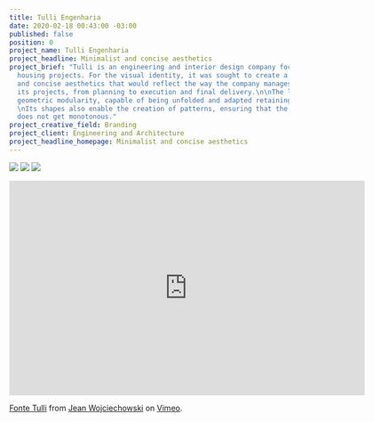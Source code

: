 ```yaml
---
title: Tulli Engenharia
date: 2020-02-18 00:43:00 -03:00
published: false
position: 0
project_name: Tulli Engenharia
project_headline: Minimalist and concise aesthetics
project_brief: "Tulli is an engineering and interior design company focused on high-end
  housing projects. For the visual identity, it was sought to create a firm, minimalist
  and concise aesthetics that would reflect the way the company manages and executes
  its projects, from planning to execution and final delivery.\n\nThe logo has precise
  geometric modularity, capable of being unfolded and adapted retaining recognizability.
  \nIts shapes also enable the creation of patterns, ensuring that the visual identity
  does not get monotonous."
project_creative_field: Branding
project_client: Engineering and Architecture
project_headline_homepage: Minimalist and concise aesthetics
---
```


![](/uploads/Massimo%20-%20Apresentac%CC%A7a%CC%83o%20Id.%20Visual%20Tulli%2017-04-195.jpg)
![](/uploads/Comp%201.gif)
![](/uploads/Massimo%20-%20Apresentac%CC%A7a%CC%83o%20Id.%20Visual%20Tulli%2017-04-1917.jpg)
<iframe src="https://player.vimeo.com/video/353786782" width="640" height="386" frameborder="0" allow="autoplay; fullscreen" allowfullscreen></iframe>
<p><a href="https://vimeo.com/353786782">Fonte Tulli</a> from <a href="https://vimeo.com/user10249525">Jean Wojciechowski</a> on <a href="https://vimeo.com">Vimeo</a>.</p>